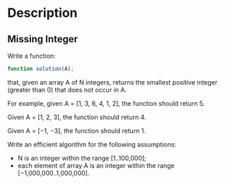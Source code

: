 # Description

## Missing Integer

Write a function:
```js
function solution(A);
```

that, given an array A of N integers, returns the smallest positive integer (greater than 0) that does not occur in A.

For example, given A = [1, 3, 6, 4, 1, 2], the function should return 5.

Given A = [1, 2, 3], the function should return 4.

Given A = [−1, −3], the function should return 1.

Write an efficient algorithm for the following assumptions:
- N is an integer within the range [1..100,000];
- each element of array A is an integer within the range [−1,000,000..1,000,000].

